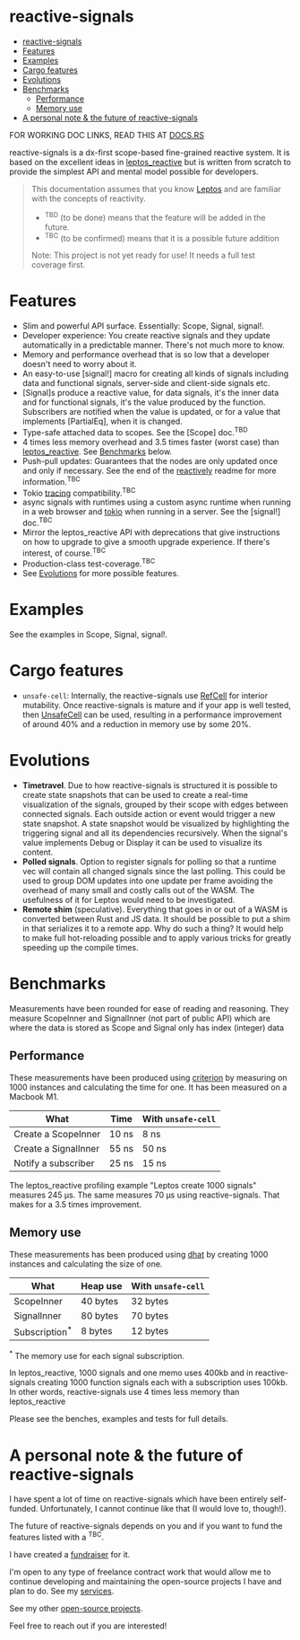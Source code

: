 <!-- 
Please don't edit. This document has been generated from src/readme.tpl.md
--> 
# reactive-signals

- [reactive-signals](#reactive-signals)
- [Features](#features)
- [Examples](#examples)
- [Cargo features](#cargo-features)
- [Evolutions](#evolutions)
- [Benchmarks](#benchmarks)
    - [Performance](#performance)
    - [Memory use](#memory-use)
- [A personal note & the future of reactive-signals](#a-personal-note-&-the-future-of-reactive-signals)

FOR WORKING DOC LINKS, READ THIS AT [DOCS.RS](https://docs.rs/reactive-signals)


reactive-signals is a dx-first scope-based fine-grained reactive system. It is based on the excellent ideas in
[leptos_reactive](https://crates.io/crates/leptos_reactive) but is written from scratch to
provide the simplest API and mental model possible for developers.

> This documentation assumes that you know [Leptos](https://crates.io/crates/leptos) and are familiar
> with the concepts of reactivity.
> - <sup>TBD</sup> (to be done) means that the feature will be added in the future.
> - <sup>TBC</sup> (to be confirmed) means that it is a possible future addition
>
> Note: This project is not yet ready for use! It needs a full test coverage first.


# Features

- Slim and powerful API surface. Essentially: Scope, Signal, signal!.
- Developer experience: You create reactive signals and they update automatically in a predictable manner.
  There's not much more to know.
- Memory and performance overhead that is so low that a developer doesn't need to worry about it.
- An easy-to-use [signal!] macro for creating all kinds of signals including data and functional signals,
  server-side and client-side signals etc.
- [Signal]s produce a reactive value, for data signals, it's the inner data and for functional signals,
  it's the value produced by the function. Subscribers are notified when the value is updated,
  or for a value that implements [PartialEq], when it is changed.
- Type-safe attached data to scopes. See the [Scope] doc.<sup>TBD</sup>
- 4 times less memory overhead and 3.5 times faster (worst case) than [leptos_reactive](https://crates.io/crates/leptos_reactive).
  See [Benchmarks](Self#Benchmarks) below.
- Push-pull updates: Guarantees that the nodes are only updated once and only if necessary.
  See the end of the [reactively](https://github.com/modderme123/reactively) readme for more information.<sup>TBC</sup>
- Tokio [tracing](https://crates.io/crates/tracing) compatibility.<sup>TBC</sup>
- async signals with runtimes using a custom async runtime when running in a web browser and
  [tokio](https://crates.io/crates/tokio) when running in a server. See the [signal!] doc.<sup>TBC</sup>
- Mirror the leptos_reactive API with deprecations that give instructions on how to upgrade
  to give a smooth upgrade experience. If there's interest, of course.<sup>TBC</sup>
- Production-class test-coverage.<sup>TBC</sup>
- See [Evolutions](Self#Evolutions) for more possible features.

# Examples

See the examples in Scope, Signal, signal!.

# Cargo features

- `unsafe-cell`: Internally, the reactive-signals use [RefCell](https://doc.rust-lang.org/stable/core/cell/struct.RefCell.html) for interior mutability.
  Once reactive-signals is mature and if your app is well tested, then [UnsafeCell](https://doc.rust-lang.org/stable/core/cell/struct.UnsafeCell.html)
  can be used, resulting in a performance improvement of around 40% and a reduction in memory use by some 20%.


# Evolutions

- **Timetravel**. Due to how reactive-signals is structured it is possible to create state snapshots that can
  be used to create a real-time visualization of the signals, grouped by their
  scope with edges between connected signals. Each outside action or event would trigger
  a new state snapshot. A state snapshot would be visualized by highlighting the
  triggering signal and all its dependencies recursively. When the signal's value implements Debug or Display
  it can be used to visualize its content.
- **Polled signals**. Option to register signals for polling so that a runtime vec will contain all changed signals
  since the last polling. This could be used to group DOM updates into one update per frame avoiding
  the overhead of many small and costly calls out of the WASM. The usefulness of it for Leptos would need to be investigated.
- **Remote shim** (speculative). Everything that goes in or out of a WASM is converted between Rust and JS data.
  It should be possible to put a shim in that serializes it to a remote app. Why do such a thing? It would help to make
  full hot-reloading possible and to apply various tricks for greatly speeding up the compile times.


# Benchmarks

Measurements have been rounded for ease of reading and reasoning. They measure ScopeInner and SignalInner
(not part of public API) which are where the data is stored as Scope and Signal only has index (integer) data


## Performance

These measurements have been produced using [criterion](https://crates.io/crates/criterion) by measuring on
1000 instances and calculating the time for one. It has been measured on a Macbook M1.

| What                 | Time  | With `unsafe-cell`
| ---                  | ---   | ---
| Create a ScopeInner  | 10 ns |  8 ns
| Create a SignalInner | 55 ns | 50 ns
| Notify a subscriber  | 25 ns | 15 ns

The leptos_reactive profiling example "Leptos create 1000 signals" measures 245 µs.
The same measures 70 µs using reactive-signals. That makes for a 3.5 times improvement.

## Memory use

These measurements has been produced using [dhat](https://crates.io/crates/dhat) by creating
1000 instances and calculating the size of one.

| What                     | Heap use | With `unsafe-cell`
| ---                      | ---      | ---
| ScopeInner               | 40 bytes | 32 bytes
| SignalInner              | 80 bytes | 70 bytes
| Subscription<sup>*</sup> | 8 bytes  | 12 bytes

<sup>*</sup> The memory use for each signal subscription.

In leptos_reactive, 1000 signals and one memo uses 400kb and
in reactive-signals creating 1000 function signals each with a subscription
uses 100kb. In other words, reactive-signals use 4 times less memory than
leptos_reactive

Please see the benches, examples and tests for full details.


# A personal note & the future of reactive-signals

I have spent a lot of time on reactive-signals which have been entirely self-funded. Unfortunately,
I cannot continue like that (I would love to, though!).

The future of reactive-signals depends on you and if you want to fund the features listed with a <sup>TBC</sup>.

I have created a [fundraiser](https://opencollective.com/human-solutions/projects/reactive-signals) for it.

I'm open to any type of freelance contract work that would allow me to continue
developing and maintaining the open-source projects I have and plan to do.
See my [services](https://human.solutions/services/).

See my other [open-source projects](https://human.solutions/opensource/).

Feel free to reach out if you are interested!

